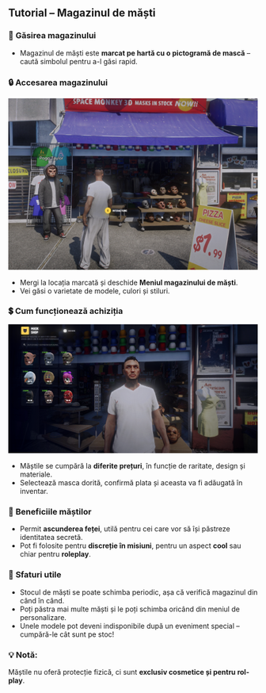 
## Tutorial – Magazinul de măști

### 🔎 **Găsirea magazinului**

   * Magazinul de măști este **marcat pe hartă cu o pictogramă de mască** – caută simbolul pentru a-l găsi rapid.

### 🔒 **Accesarea magazinului**

![MASTI](/public/img/masti1.png)

   * Mergi la locația marcată și deschide **Meniul magazinului de măști**.
   * Vei găsi o varietate de modele, culori și stiluri.

### 💲 **Cum funcționează achiziția**

![MASTI](/public/img/masti2.png)

   * Măștile se cumpără la **diferite prețuri**, în funcție de raritate, design și materiale.
   * Selectează masca dorită, confirmă plata și aceasta va fi adăugată în inventar.

### 🌟 **Beneficiile măștilor**

   * Permit **ascunderea feței**, utilă pentru cei care vor să își păstreze identitatea secretă.
   * Pot fi folosite pentru **discreție în misiuni**, pentru un aspect **cool** sau chiar pentru **roleplay**.

### 📢 **Sfaturi utile**

   * Stocul de măști se poate schimba periodic, așa că verifică magazinul din când în când.
   * Poți păstra mai multe măști și le poți schimba oricând din meniul de personalizare.
   * Unele modele pot deveni indisponibile după un eveniment special – cumpără-le cât sunt pe stoc!

### 💡 Notă:
 Măștile nu oferă protecție fizică, ci sunt **exclusiv cosmetice și pentru rol-play**.
